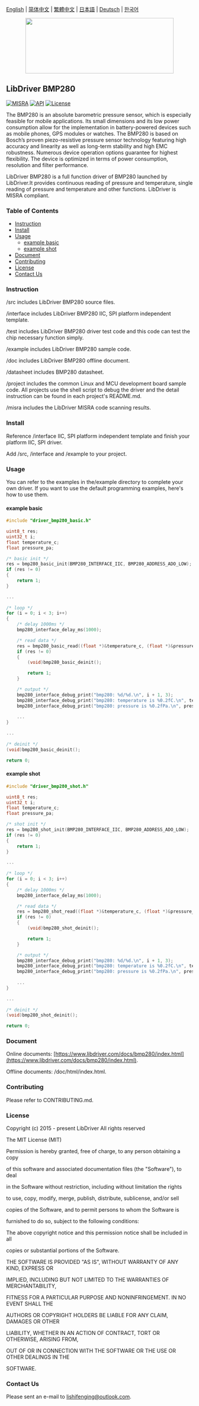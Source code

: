[English](/README.md) | [ 简体中文](/README_zh-Hans.md) | [繁體中文](/README_zh-Hant.md) | [日本語](/README_ja.md) | [Deutsch](/README_de.md) | [한국어](/README_ko.md)

<div align=center>
<img src="/doc/image/logo.svg" width="400" height="150"/>
</div>

## LibDriver BMP280

[![MISRA](https://img.shields.io/badge/misra-compliant-brightgreen.svg)](/misra/README.md) [![API](https://img.shields.io/badge/api-reference-blue.svg)](https://www.libdriver.com/docs/bmp280/index.html) [![License](https://img.shields.io/badge/license-MIT-brightgreen.svg)](/LICENSE)

The BMP280 is an absolute barometric pressure sensor, which is especially feasible for mobile applications. Its small dimensions and its low power consumption allow for the implementation in battery-powered devices such as mobile phones, GPS modules or watches. The BMP280 is based on Bosch’s proven piezo-resistive pressure sensor technology featuring high accuracy and linearity as well as long-term stability and high EMC robustness. Numerous device operation options guarantee for highest flexibility. The device is optimized in terms of power consumption, resolution and filter performance.

LibDriver BMP280 is a full function driver of BMP280 launched by LibDriver.It provides continuous reading of pressure and temperature, single reading of pressure and temperature and other functions. LibDriver is MISRA compliant.

### Table of Contents

  - [Instruction](#Instruction)
  - [Install](#Install)
  - [Usage](#Usage)
    - [example basic](#example-basic)
    - [example shot](#example-shot)
  - [Document](#Document)
  - [Contributing](#Contributing)
  - [License](#License)
  - [Contact Us](#Contact-Us)

### Instruction

/src includes LibDriver BMP280 source files.

/interface includes LibDriver BMP280 IIC, SPI platform independent template.

/test includes LibDriver BMP280 driver test code and this code can test the chip necessary function simply.

/example includes LibDriver BMP280 sample code.

/doc includes LibDriver BMP280 offline document.

/datasheet includes BMP280 datasheet.

/project includes the common Linux and MCU development board sample code. All projects use the shell script to debug the driver and the detail instruction can be found in each project's README.md.

/misra includes the LibDriver MISRA code scanning results.

### Install

Reference /interface IIC, SPI platform independent template and finish your platform IIC, SPI driver.

Add /src, /interface and /example to your project.

### Usage

You can refer to the examples in the/example directory to complete your own driver. If you want to use the default programming examples, here's how to use them.

#### example basic

```C
#include "driver_bmp280_basic.h"

uint8_t res;
uint32_t i;
float temperature_c;
float pressure_pa;

/* basic init */
res = bmp280_basic_init(BMP280_INTERFACE_IIC, BMP280_ADDRESS_ADO_LOW);
if (res != 0)
{
    return 1;
}

...
    
/* loop */
for (i = 0; i < 3; i++)
{
    /* delay 1000ms */
    bmp280_interface_delay_ms(1000);

    /* read data */
    res = bmp280_basic_read((float *)&temperature_c, (float *)&pressure_pa);
    if (res != 0)
    {
        (void)bmp280_basic_deinit();

        return 1;
    }

    /* output */
    bmp280_interface_debug_print("bmp280: %d/%d.\n", i + 1, 3);
    bmp280_interface_debug_print("bmp280: temperature is %0.2fC.\n", temperature_c);
    bmp280_interface_debug_print("bmp280: pressure is %0.2fPa.\n", pressure_pa);
    
    ...
}

...
    
/* deinit */
(void)bmp280_basic_deinit();

return 0;
```

#### example shot

```C
#include "driver_bmp280_shot.h"

uint8_t res;
uint32_t i;
float temperature_c;
float pressure_pa;

/* shot init */
res = bmp280_shot_init(BMP280_INTERFACE_IIC, BMP280_ADDRESS_ADO_LOW);
if (res != 0)
{
    return 1;
}

...
    
/* loop */
for (i = 0; i < 3; i++)
{
    /* delay 1000ms */
    bmp280_interface_delay_ms(1000);

    /* read data */
    res = bmp280_shot_read((float *)&temperature_c, (float *)&pressure_pa);
    if (res != 0)
    {
        (void)bmp280_shot_deinit();

        return 1;
    }

    /* output */
    bmp280_interface_debug_print("bmp280: %d/%d.\n", i + 1, 3);
    bmp280_interface_debug_print("bmp280: temperature is %0.2fC.\n", temperature_c);
    bmp280_interface_debug_print("bmp280: pressure is %0.2fPa.\n", pressure_pa);
    
    ...
}

...
    
/* deinit */
(void)bmp280_shot_deinit();

return 0;
```

### Document

Online documents: [https://www.libdriver.com/docs/bmp280/index.html](https://www.libdriver.com/docs/bmp280/index.html).

Offline documents: /doc/html/index.html.

### Contributing

Please refer to CONTRIBUTING.md.

### License

Copyright (c) 2015 - present LibDriver All rights reserved



The MIT License (MIT) 



Permission is hereby granted, free of charge, to any person obtaining a copy

of this software and associated documentation files (the "Software"), to deal

in the Software without restriction, including without limitation the rights

to use, copy, modify, merge, publish, distribute, sublicense, and/or sell

copies of the Software, and to permit persons to whom the Software is

furnished to do so, subject to the following conditions: 



The above copyright notice and this permission notice shall be included in all

copies or substantial portions of the Software. 



THE SOFTWARE IS PROVIDED "AS IS", WITHOUT WARRANTY OF ANY KIND, EXPRESS OR

IMPLIED, INCLUDING BUT NOT LIMITED TO THE WARRANTIES OF MERCHANTABILITY,

FITNESS FOR A PARTICULAR PURPOSE AND NONINFRINGEMENT. IN NO EVENT SHALL THE

AUTHORS OR COPYRIGHT HOLDERS BE LIABLE FOR ANY CLAIM, DAMAGES OR OTHER

LIABILITY, WHETHER IN AN ACTION OF CONTRACT, TORT OR OTHERWISE, ARISING FROM,

OUT OF OR IN CONNECTION WITH THE SOFTWARE OR THE USE OR OTHER DEALINGS IN THE

SOFTWARE. 

### Contact Us

Please sent an e-mail to lishifenging@outlook.com.
